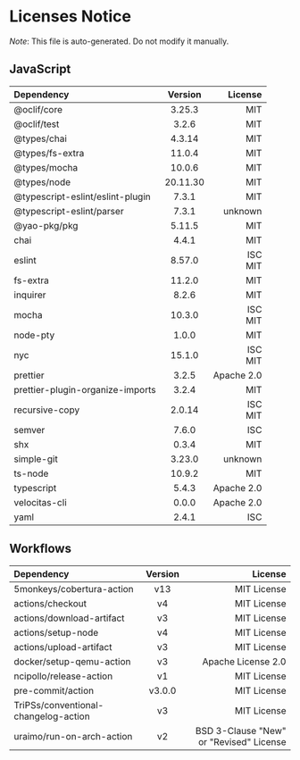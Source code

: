 # Licenses Notice
*Note*: This file is auto-generated. Do not modify it manually.
## JavaScript
| Dependency | Version | License |
|:-----------|:-------:|--------:|
|@oclif/core|3.25.3|MIT|
|@oclif/test|3.2.6|MIT|
|@types/chai|4.3.14|MIT|
|@types/fs-extra|11.0.4|MIT|
|@types/mocha|10.0.6|MIT|
|@types/node|20.11.30|MIT|
|@typescript-eslint/eslint-plugin|7.3.1|MIT|
|@typescript-eslint/parser|7.3.1|unknown|
|@yao-pkg/pkg|5.11.5|MIT|
|chai|4.4.1|MIT|
|eslint|8.57.0|ISC<br/>MIT|
|fs-extra|11.2.0|MIT|
|inquirer|8.2.6|MIT|
|mocha|10.3.0|ISC<br/>MIT|
|node-pty|1.0.0|MIT|
|nyc|15.1.0|ISC<br/>MIT|
|prettier|3.2.5|Apache 2.0|
|prettier-plugin-organize-imports|3.2.4|MIT|
|recursive-copy|2.0.14|ISC<br/>MIT|
|semver|7.6.0|ISC|
|shx|0.3.4|MIT|
|simple-git|3.23.0|unknown|
|ts-node|10.9.2|MIT|
|typescript|5.4.3|Apache 2.0|
|velocitas-cli|0.0.0|Apache 2.0|
|yaml|2.4.1|ISC|
## Workflows
| Dependency | Version | License |
|:-----------|:-------:|--------:|
|5monkeys/cobertura-action|v13|MIT License|
|actions/checkout|v4|MIT License|
|actions/download-artifact|v3|MIT License|
|actions/setup-node|v4|MIT License|
|actions/upload-artifact|v3|MIT License|
|docker/setup-qemu-action|v3|Apache License 2.0|
|ncipollo/release-action|v1|MIT License|
|pre-commit/action|v3.0.0|MIT License|
|TriPSs/conventional-changelog-action|v3|MIT License|
|uraimo/run-on-arch-action|v2|BSD 3-Clause "New" or "Revised" License|
